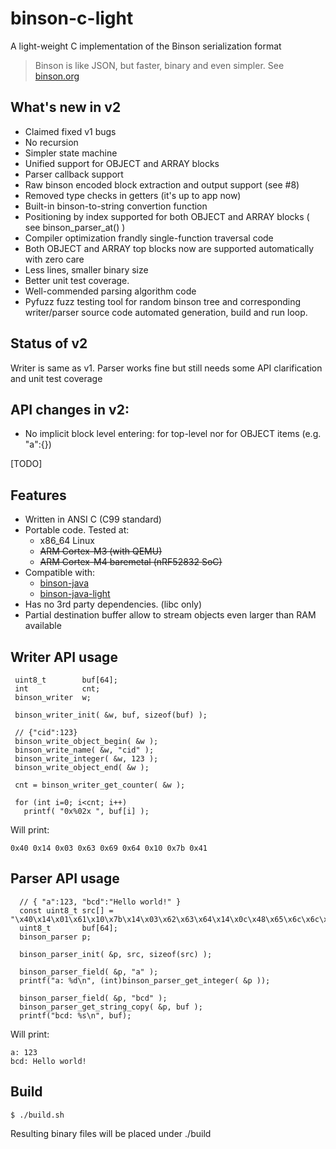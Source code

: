 # binson-c-light

A light-weight C implementation of the Binson serialization format

> Binson is like JSON, but faster, binary and even simpler. See [binson.org](http://binson.org/)

What's new in v2
---------------

* Claimed fixed v1 bugs
* No recursion
* Simpler state machine
* Unified support for OBJECT and ARRAY blocks
* Parser callback support
* Raw binson encoded block extraction and output support (see #8)
* Removed type checks in getters (it's up to app now)
* Built-in binson-to-string convertion function
* Positioning by index supported for both OBJECT and ARRAY blocks  ( see binson_parser_at() )
* Compiler optimization frandly single-function traversal code
* Both OBJECT and ARRAY top blocks now are supported automatically with zero care
* Less lines, smaller binary size
* Better unit test coverage.
* Well-commended parsing algorithm code
* Pyfuzz fuzz testing tool for random binson tree and corresponding writer/parser source code automated generation, build and run loop.

Status of v2
---------

Writer is same as v1.
Parser works fine but still needs some API clarification and unit test coverage

API changes in v2:
---------------

* No implicit block level entering: for top-level nor for OBJECT items (e.g. "a":{})

[TODO]


Features
---------

* Written in ANSI C (C99 standard)
* Portable code. Tested at:
  * x86_64 Linux
  * ~~ARM Cortex-M3 (with QEMU)~~
  * ~~ARM Cortex-M4 baremetal (nRF52832 SoC)~~
* Compatible with: 
  * [binson-java](https://github.com/franslundberg/binson-java)
  * [binson-java-light](https://github.com/franslundberg/binson-java-light)
* Has no 3rd party dependencies. (libc only)
* Partial destination buffer allow to stream objects even larger than RAM available

Writer API usage
---------

```
 uint8_t        buf[64];
 int            cnt;
 binson_writer  w;
 
 binson_writer_init( &w, buf, sizeof(buf) );
 
 // {"cid":123}
 binson_write_object_begin( &w ); 
 binson_write_name( &w, "cid" );
 binson_write_integer( &w, 123 );
 binson_write_object_end( &w ); 
 
 cnt = binson_writer_get_counter( &w );
 
 for (int i=0; i<cnt; i++)
   printf( "0x%02x ", buf[i] ); 
```
Will print: 

`
0x40 0x14 0x03 0x63 0x69 0x64 0x10 0x7b 0x41
`

Parser API usage
---------


```
  // { "a":123, "bcd":"Hello world!" }
  const uint8_t src[] = "\x40\x14\x01\x61\x10\x7b\x14\x03\x62\x63\x64\x14\x0c\x48\x65\x6c\x6c\x6f\x20\x77\x6f\x72\x6c\x64\x21\x41";
  uint8_t       buf[64];
  binson_parser p;
 
  binson_parser_init( &p, src, sizeof(src) );
 
  binson_parser_field( &p, "a" );
  printf("a: %d\n", (int)binson_parser_get_integer( &p ));
    
  binson_parser_field( &p, "bcd" );
  binson_parser_get_string_copy( &p, buf ); 
  printf("bcd: %s\n", buf);
```
Will print:

```
a: 123
bcd: Hello world!
```


Build
---------

`
$ ./build.sh
`

Resulting binary files will be placed under ./build



